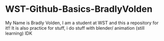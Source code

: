 # WST-Github-Basics-BradlyVolden
My Name is Bradly Volden, I am a student at WST and this a repository for it!!
It is also practice for stuff, i do stuff with blender/ animation (still learning)
IDK
